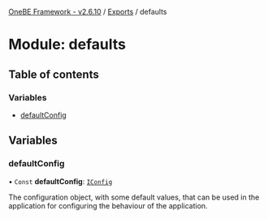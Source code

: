 [OneBE Framework - v2.6.10](../README.md) / [Exports](../modules.md) / defaults

# Module: defaults

## Table of contents

### Variables

- [defaultConfig](defaults.md#defaultconfig)

## Variables

### defaultConfig

• `Const` **defaultConfig**: [`IConfig`](../interfaces/System_IConfig.IConfig.md)

The configuration object, with some default values, that can be used
in the application for configuring the behaviour of the application.
